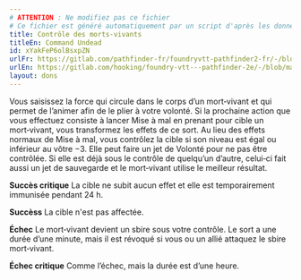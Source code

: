 ```yaml
---
# ATTENTION : Ne modifiez pas ce fichier
# Ce fichier est généré automatiquement par un script d'après les données du module Foundry VTT officiel et de sa traduction
title: Contrôle des morts-vivants
titleEn: Command Undead
id: xYakFeP6olBsxpZN
urlFr: https://gitlab.com/pathfinder-fr/foundryvtt-pathfinder2-fr/-/blob/master/data/feats/xYakFeP6olBsxpZN.htm
urlEn: https://gitlab.com/hooking/foundry-vtt---pathfinder-2e/-/blob/master/packs/data/feats.db/command-undead.json
layout: dons
---
```

Vous saisissez la force qui circule dans le corps d’un mort‑vivant et qui permet de l’animer afin de le plier à votre volonté. Si la prochaine action que vous effectuez consiste à lancer Mise à mal en prenant pour cible un mort‑vivant, vous transformez les effets de ce sort. Au lieu des effets normaux de Mise à mal, vous contrôlez la cible si son niveau est égal ou inférieur au vôtre −3. Elle peut faire un jet de Volonté pour ne pas être contrôlée. Si elle est déjà sous le contrôle de quelqu’un d’autre, celui‑ci fait aussi un jet de sauvegarde et le mort‑vivant utilise le meilleur résultat.

**Succès critique** La cible ne subit aucun effet et elle est temporairement immunisée pendant 24 h.

**Succèss** La cible n'est pas affectée.

**Échec** Le mort‑vivant devient un sbire sous votre contrôle. Le sort a une durée d’une minute, mais il est révoqué si vous ou un allié attaquez le sbire mort‑vivant.

**Échec critique** Comme l’échec, mais la durée est d’une heure.
